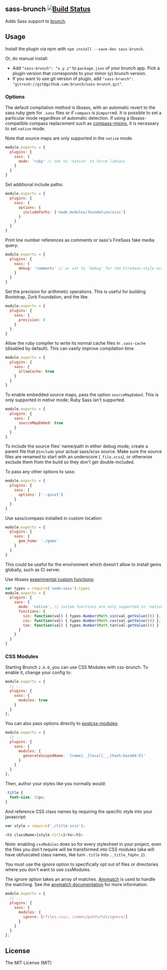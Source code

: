 ## sass-brunch [![Build Status](https://travis-ci.org/brunch/sass-brunch.svg?branch=master)](https://travis-ci.org/brunch/sass-brunch)

Adds Sass support to
[brunch](https://brunch.io).

## Usage
Install the plugin via npm with `npm install --save-dev sass-brunch`.

Or, do manual install:

* Add `"sass-brunch": "x.y.z"` to `package.json` of your brunch app.
  Pick a plugin version that corresponds to your minor (y) brunch version.
* If you want to use git version of plugin, add
`"sass-brunch": "git+ssh://git@github.com:brunch/sass-brunch.git"`.

### Options
The default compilation method is libsass, with an automatic revert to the sass
ruby gem for `.sass` files or if `compass` is `@import`ed. It is possible to
set a particular mode regardless of automatic detection. If using a
libsass-compatible compass replacement such as
[compass-mixins](https://github.com/Igosuki/compass-mixins), it is necessary to
set `native` mode.

Note that source maps are only supported in the `native` mode.

```javascript
module.exports = {
  plugins: {
    sass: {
      mode: 'ruby' // set to 'native' to force libsass
    }
  }
}
```

Set additional include paths:
```javascript
module.exports = {
  plugins: {
    sass: {
      options: {
        includePaths: ['node_modules/foundation/scss']
      }
    }
  }
}
```

Print line number references as comments or sass's FireSass fake media query:

```javascript
module.exports = {
  plugins: {
    sass: {
      debug: 'comments' // or set to 'debug' for the FireSass-style output
    }
  }
}
```

Set the precision for arithmetic operations. This is useful for building Bootstrap, Zurb Foundation, and the like.

```javascript
module.exports = {
  plugins: {
    sass: {
      precision: 8
    }
  }
}
```

Allow the ruby compiler to write its normal cache files in `.sass-cache` (disabled by default).
This can vastly improve compilation time.

```javascript
module.exports = {
  plugins: {
    sass: {
      allowCache: true
    }
  }
}
```

To enable embedded source maps, pass the option `sourceMapEmbed`. This is only supported in _native_ mode; Ruby Sass isn't supported.

```javascript
module.exports = {
  plugins: {
    sass: {
      sourceMapEmbed: true
    }
  }
}
```

To include the source files' name/path in either debug mode, create a parent file that `@include` your actual sass/scss source. Make sure the source files are renamed to start with an underscore (`_file.scss`), or otherwise exclude them from the build so they don't get double-included.

To pass any other options to sass:

```javascript
module.exports = {
  plugins: {
    sass: {
      options: ['--quiet']
    }
  }
}
```

Use sass/compass installed in custom location:
```javascript
module.exports = {
  plugins: {
    sass: {
      gem_home: './gems'
    }
  }
}
```
This could be useful for the environment which doesn't allow to install gems globally, such as CI server.

Use libsass [experimental custom functions](https://github.com/sass/node-sass#functions--v300---experimental):

```javascript
var types = require('node-sass').types
module.exports = {
  plugins: {
    sass: {
      mode: 'native', // custom functions are only supported in 'native' mode
      functions: {
        sin: function(val) { types.Number(Math.sin(val.getValue())) },
        cos: function(val) { types.Number(Math.cos(val.getValue())) },
        tan: function(val) { types.Number(Math.tan(val.getValue())) }
      }
    }
  }
}
```

### CSS Modules
Starting Brunch `2.6.0`, you can use CSS Modules with css-brunch. To enable it, change your config to:

```javascript
module.exports = {
  // ...
  plugins: {
    sass: {
      modules: true
    }
  }
};
```

You can also pass options directly to
[postcss-modules](https://github.com/css-modules/postcss-modules):

```javascript
module.exports = {
  // ...
  plugins: {
    sass: {
      modules: {
        generateScopedName: '[name]__[local]___[hash:base64:5]'
      }
    }
  }
};
```

Then, author your styles like you normally would:

```scss
.title {
  font-size: 32px;
}
```

And reference CSS class names by requiring the specific style into your javascript:

```javascript
var style = require('./title.scss');

<h1 className={style.title}>Yo</h1>
```

Note: enabling `cssModules` does so for every stylesheet in your project, even the files you don't require will be transformed into CSS modules (aka will have obfuscated class names, like turn `.title` into `._title_fdphn_1`).

You must use the ignore option to specifically opt out of files or directories where you don't want to use cssModules.

The ignore option takes an array of matches. [Anymatch](https://github.com/es128/anymatch) is used to handle the matching. See the [anymatch documentation](https://github.com/es128/anymatch) for more information.
```javascript
module.exports = {
  // ...
  plugins: {
    sass: {
      modules: {
        ignore: [/file\.css/, /some\/path\/to\/ignore/]
      }
    }
  }
};
```

## License

The MIT License (MIT)
